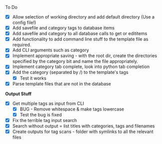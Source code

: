 To Do

* [x] Allow selection of working directory and add default directory (Use a config file!)
* [x] Add savefile and category tags to database items
* [x] Add savefile and category to all database calls to get or edititems
* [x] Add functionality to add command line stuff to the template file as required.
* [x] Add CLI arguments such as category
* [x] Implement appropriate saving - with the root dir, create the directories specified by the category bit and name the file appropriately.
* [x] Implement category tab complete, look into python tab completion
* [x] Add the category (separated by /) to the template's tags 
	* [x] Test it works
* [x] Parse template files that are not in the database

__Output Stuff__
* [x] Get multiple tags as input from CLI
	* [x] BUG - Remove whitespace & make tags lowercase
	* [x] Test the bug is fixed
* [x] Fix the terrible tag input search
* [x] Search without output = list titles with categories, tags and filenames
* [x] Create outputs for tag scans - folder with symlinks to all the relevant files 
